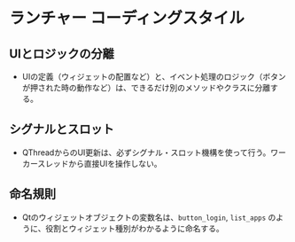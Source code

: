 # ランチャー コーディングスタイル

## UIとロジックの分離
- UIの定義（ウィジェットの配置など）と、イベント処理のロジック（ボタンが押された時の動作など）は、できるだけ別のメソッドやクラスに分離する。

## シグナルとスロット
- QThreadからのUI更新は、必ずシグナル・スロット機構を使って行う。ワーカースレッドから直接UIを操作しない。

## 命名規則
- Qtのウィジェットオブジェクトの変数名は、`button_login`, `list_apps` のように、役割とウィジェット種別がわかるように命名する。